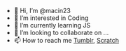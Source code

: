 - 👋 Hi, I’m @macin23
- 👀 I’m interested in Coding
- 🌱 I’m currently learning JS
- 💞️ I’m looking to collaborate on ...
- 📫 How to reach me [Tumblr](https://www.tumblr.com/macin23--coder), [Scratch](https://scratch.mit.edu/users/macin23/)

<!---
macin23/macin23 is a ✨ special ✨ repository because its `README.md` (this file) appears on your GitHub profile.
You can click the Preview link to take a look at your changes.
--->
